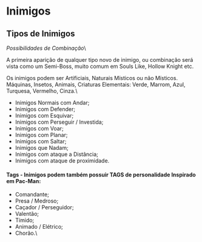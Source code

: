 # Inimigos

## Tipos de Inimigos

_Possibilidades de Combinação_\


A primeira aparição de qualquer tipo novo de inimigo, ou combinação  será vista como um Semi-Boss, muito comum em Souls Like, Hollow Knight etc.&#x20;

Os inimigos podem ser Artificiais, Naturais Místicos ou não Místicos. Máquinas, Insetos, Animais, Criaturas Elementais: Verde, Marrom, Azul, Turquesa, Vermelho, Cinza.\


* Inimigos Normais com Andar;
* Inimigos com Defender;
* Inimigos com Esquivar;
* Inimigos com Perseguir / Investida;
* Inimigos com Voar;
* Inimigos com Planar;
* Inimigos com Saltar;
* Inimigos que Nadam;
* Inimigos com ataque a Distância;
* Inimigos com ataque de proximidade.



#### Tags - Inimigos podem também possuir TAGS de personalidade Inspirado em Pac-Man:

* Comandante;
* Presa / Medroso;
* Caçador / Perseguidor;
* Valentão;
* Tímido;
* Animado / Elétrico;
* Chorão.\


<figure><img src="../.gitbook/assets/Praga.gif" alt=""><figcaption></figcaption></figure>

<figure><img src="../.gitbook/assets/Praga-Andando.gif" alt=""><figcaption></figcaption></figure>

<figure><img src="../.gitbook/assets/Estramonio---Idle.gif" alt=""><figcaption></figcaption></figure>

<figure><img src="../.gitbook/assets/Estramonio-Andando.gif" alt=""><figcaption></figcaption></figure>
